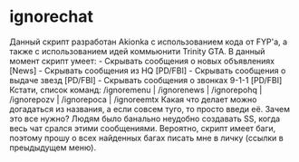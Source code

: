 # ignorechat
Данный скрипт разработан Akionka с использованием кода от FYP'а, а также с использованием идей коммьюнити Trinity GTA. В данный момент скрипт умеет:  - Скрывать сообщения о новых объявлениях [News]  - Скрывать сообщения из HQ [PD/FBI]  - Скрывать сообщения о выдаче звезд [PD/FBI]  - Скрывать сообщения о звонках 9-1-1 [PD/FBI]  Кстати, список команд: /ignoremenu | /ignorenews | /ignorepohq | /ignorepozv | /ignorepoca | /ignoreemtx Какая что делает можно догадаться из названия, а если совсем туго, то просто введи её.   Зачем это все нужно? Людям было банально неудобно создавать SS, когда весь чат срался этими сообщениями. Вероятно, скрипт имеет баги, поэтому прошу о всех найденных багах писать мне в личку (ссылки в преыдыдущем меню).
